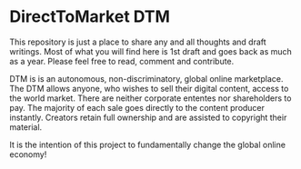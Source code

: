# DirectToMarket DTM

This repository is just a place to share any and all thoughts and draft writings.  Most of what you will find here is 1st draft and goes back as much as a year.
Please feel free to read, comment and contribute.

DTM is is an autonomous, non-discriminatory, global online marketplace. The DTM allows anyone, who wishes to sell their digital content, access to the world market. 
There are neither corporate ententes nor shareholders to pay. The majority of each sale goes directly to the content producer instantly. Creators retain full ownership 
and are assisted to copyright their material.

It is the intention of this project to fundamentally change the global online economy!
